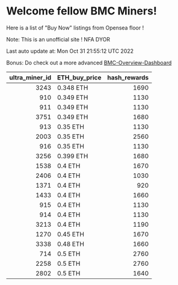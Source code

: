 # Welcome fellow BMC Miners!
Here is a list of "Buy Now" listings from Opensea floor !

Note: This is an unofficial site ! NFA DYOR

Last auto update at: Mon Oct 31 21:55:12 UTC 2022

Bonus: Do check out a more advanced [BMC-Overview-Dashboard](https://dune.com/defifunk/BMC-Overview-Dashboard)


|   ultra_miner_id | ETH_buy_price   |   hash_rewards |
|-----------------:|:----------------|---------------:|
|             3243 | 0.348 ETH       |           1690 |
|              910 | 0.349 ETH       |           1130 |
|              911 | 0.349 ETH       |           1130 |
|             3751 | 0.349 ETH       |           1680 |
|              913 | 0.35 ETH        |           1130 |
|             2003 | 0.35 ETH        |           2560 |
|              916 | 0.35 ETH        |           1130 |
|             3256 | 0.399 ETH       |           1680 |
|             1538 | 0.4 ETH         |           1670 |
|             2406 | 0.4 ETH         |           1030 |
|             1371 | 0.4 ETH         |            920 |
|             1433 | 0.4 ETH         |           1660 |
|              915 | 0.4 ETH         |           1130 |
|              914 | 0.4 ETH         |           1130 |
|             3213 | 0.4 ETH         |           1190 |
|             1270 | 0.45 ETH        |           1670 |
|             3338 | 0.48 ETH        |           1660 |
|              714 | 0.5 ETH         |           2760 |
|             2258 | 0.5 ETH         |           2760 |
|             2802 | 0.5 ETH         |           1640 |